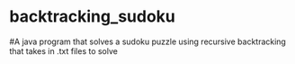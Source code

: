 # backtracking_sudoku

#A java program that solves a sudoku puzzle using recursive backtracking that takes in .txt files to solve
